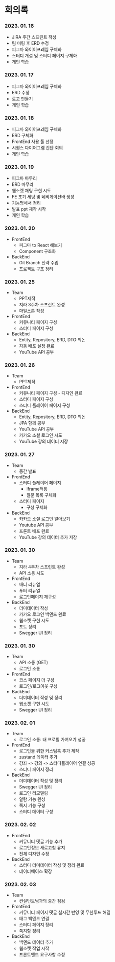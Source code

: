 # 회의록

### **2023. 01. 16**
- JIRA 주간 스프린트 작성
- 팀 미팅 후 ERD 수정
- 피그마 와이어프레임 구체화
- 스터디 개설 및 스터디 페이지 구체화
- 개인 학습

### **2023. 01. 17**
- 피그마 와이어프레임 구체화
- ERD 수정
- 로고 만들기
- 개인 학습

### **2023. 01. 18**
- 피그마 와이어프레임 구체화
- ERD 구체화
- FrontEnd 사용 툴 선정
- 시퀀스 다이어그램 간단 회의
- 개인 학습

### **2023. 01. 19**
- 피그마 마무리
- ERD 마무리
- 웹소켓 채팅 구현 시도
- FE 초기 세팅 및 네비게이션바 생성
- 기능명세서 정리
- 발표 ppt 제작 시작
- 개인 학습

### **2023. 01. 20**
- FrontEnd
  - 피그마 to React 해보기
  - Component 구조화
- BackEnd
  - Git Branch 전략 수립
  - 프로젝트 구조 정리

### **2023. 01. 25**
- Team
  - PPT제작
  - 지라 3주차 스프린트 완성
  - 마일스톤 작성
- FrontEnd
  - 커뮤니티 페이지 구성
  - 스터디 페이지 구성
- BackEnd
  - Entity, Repository, ERD, DTO 의논
  - 자동 배포 설정 완료
  - YouTube API 공부

### **2023. 01. 26**
- Team
  - PPT제작
- FrontEnd
  - 커뮤니티 페이지 구성 - 디자인 완료
  - 스터디 페이지 구성
  - 스터디 플레이어 페이지 구성
- BackEnd
  - Entity, Repository, ERD, DTO 의논
  - JPA 함께 공부
  - YouTube API 공부
  - 카카오 소셜 로그인 시도
  - YouTube 강의 데이터 저장

### **2023. 01. 27**
- Team
  - 중간 발표
- FrontEnd
  - 스터디 플레이어 페이지
    - Iframe적용
    - 질문 목록 구체화
  - 스터디 페이지
    - 구성 구체화
- BackEnd
  - 카카오 소셜 로그인 알아보기
  - Youtube API 공부
  - 프론트 배포 완료
  - YouTube 강의 데이터 추가 저장

### **2023. 01. 30**
- Team
  - 지라 4주차 스프린트 완성
  - API 소통 시도
- FrontEnd
  - 배너 리뉴얼
  - 푸터 리뉴얼
  - 로그인페이지 재구성
- BackEnd
  - 더미데이터 작성
  - 카카오 로그인 백엔드 완료
  - 웹소켓 구현 시도
  - 포트 정리
  - Swegger UI 정리

### **2023. 01. 30**
- Team
  - API 소통 (GET)
  - 로그인 소통
- FrontEnd
  - 코스 페이지 더 구성
  - 로그인/로그아웃 구성
- BackEnd
  - 더미데이터 작성 및 정리
  - 웹소켓 구현 시도
  - Swegger UI 정리

### **2023. 02. 01**
- Team
  - 로그인 소통: 내 프로필 가져오기 성공
- FrontEnd
  - 로그인을 위한 커스텀훅 추가 제작
  - zustand 데이터 추가
  - 강좌 -> 강의 -> 스터디플레이어 연결 성공
  - 스터디 페이지 정리
- BackEnd
  - 더미데이터 작성 및 정리
  - Swegger UI 정리
  - 로그인 리모델링
  - 알람 기능 완성
  - 쪽지 기능 구성
  - 스터디 데이터 구성

### **2023. 02. 02**
- FrontEnd
  - 커뮤니티 댓글 기능 추가
  - 로그인정보 새로고침 유지
  - 전체 디자인 수정
- BackEnd
  - 스터디 더미데이터 작성 및 정리 완료
  - 데이터베이스 확장

### **2023. 02. 03**
- Team
  - 컨설턴트님과의 중간 점검
- FrontEnd
  - 커뮤니티 페이지 댓글 실시간 반영 및 무한루프 해결
  - 태그 백엔드 연결
  - 스터디 페이지 정리
  - 쪽지함 정리
- BackEnd
  - 백엔드 데이터 추가
  - 웹소켓 작업 시작
  - 프론트엔드 요구사항 수정